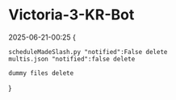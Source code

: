 # Victoria-3-KR-Bot

2025-06-21-00:25 {

    scheduleMadeSlash.py "notified":False delete
    multis.json "notified":false delete

    dummy files delete

}